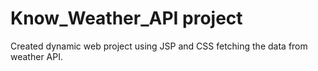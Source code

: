 # Know_Weather_API project 
Created dynamic web project using JSP and CSS fetching the data from weather API.
